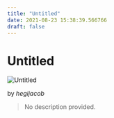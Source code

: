 ```yaml
---
title: "Untitled"
date: 2021-08-23 15:38:39.566766
draft: false
---
```


# Untitled

![Untitled](../images/1663dc2e-0452-11ec-8377-1e00f30e0089.png)

by *hegijacob*



> No description provided.